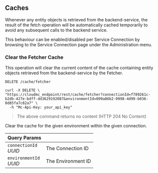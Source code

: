 ## Caches

Whenever any entity objects is retrieved from the backend-service, the result of the fetch operation will be automatically cached temporarily to avoid any subsequent calls to the backend service.

This behaviour can be enabled/disabled per Service Connection by browsing to the Service Connection page under the Administration menu.

### Clear the Fetcher Cache

This operation will clear the current content of the cache containing entity objects retrieved from the backend-service by the Fetcher.

`DELETE /cache/fetcher`

```shell
curl -X DELETE \
"https://cloudmc_endpoint/rest/cache/fetcher?connectionId=f789261c-b2db-427e-bdff-dd3629192087&environmentId=099a86b2-0998-4d99-b036-0d85fa7c82a7" \
  -h "Mc-Api-Key: your_api_key"
```

> The above command returns no content (HTTP 204 No Content)

Clear the cache for the given environment within the given connection.

Query Params               | &nbsp;
-------------------------- | -----------
`connectionId`<br/>*UUID*  | The Connection ID
`environmentId`<br/>*UUID* | The Environment ID